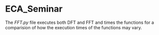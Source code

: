 # ECA_Seminar

The _FFT.py_ file executes both DFT and FFT and times the functions for a comparision of how the execution times of the functions may vary. 
